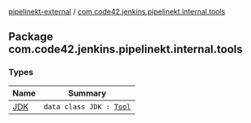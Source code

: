 [pipelinekt-external](../index.md) / [com.code42.jenkins.pipelinekt.internal.tools](./index.md)

## Package com.code42.jenkins.pipelinekt.internal.tools

### Types

| Name | Summary |
|---|---|
| [JDK](-j-d-k/index.md) | `data class JDK : `[`Tool`](../com.code42.jenkins.pipelinekt.core/-tool.md) |
